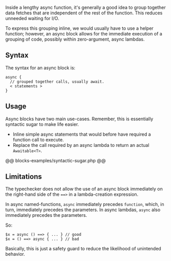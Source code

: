 Inside a lengthy async function, it's generally a good idea to group together data fetches that are independent of the rest of the 
function. This reduces unneeded waiting for I/O. 

To express this grouping inline, we would usually have to use a helper function; however, an async block allows for the immediate execution 
of a grouping of code, possibly within zero-argument, async lambdas.

## Syntax

The syntax for an async block is:

```
async {
  // grouped together calls, usually await.
  < statements >
}
```

## Usage

Async blocks have two main use-cases. Remember, this is essentially syntactic sugar to make life easier.
- Inline simple async statements that would before have required a function call to execute.
- Replace the call required by an async lambda to return an actual `Awaitable<T>`.

@@ blocks-examples/syntactic-sugar.php @@

## Limitations

The typechecker does not allow the use of an async block immediately on the right-hand side of the `==>` in a lambda-creation expression.

In async named-functions, `async` immediately precedes `function`, which, in turn, immediately precedes the parameters. In async 
lambdas, `async` also immediately precedes the parameters.

So:
```
$x = async () ==> { ... } // good
$x = () ==> async { ... } // bad  
```

Basically, this is just a safety guard to reduce the likelihood of unintended behavior.
